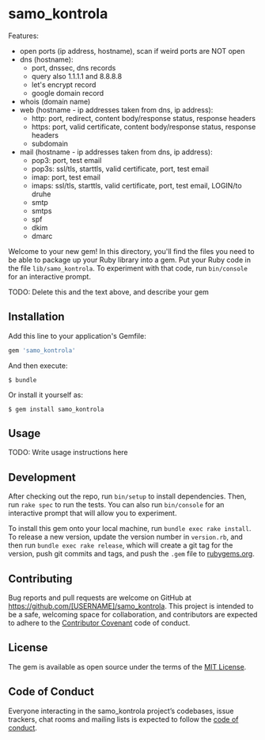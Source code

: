 # samo_kontrola

Features:

- open ports (ip address, hostname), scan if weird ports are NOT open
- dns (hostname):
  - port, dnssec, dns records
  - query also 1.1.1.1 and 8.8.8.8
  - let's encrypt record
  - google domain record
- whois (domain name)
- web (hostname - ip addresses taken from dns, ip address):
  - http: port, redirect, content body/response status, response headers
  - https: port, valid certificate, content body/response status, response headers
  - subdomain
- mail (hostname - ip addresses taken from dns, ip address):
  - pop3: port, test email
  - pop3s: ssl/tls, starttls, valid certificate, port, test email
  - imap: port, test email
  - imaps: ssl/tls, starttls, valid certificate, port, test email, LOGIN/to druhe
  - smtp
  - smtps
  - spf
  - dkim
  - dmarc

Welcome to your new gem! In this directory, you'll find the files you need to be able to package up your Ruby library into a gem. Put your Ruby code in the file `lib/samo_kontrola`. To experiment with that code, run `bin/console` for an interactive prompt.

TODO: Delete this and the text above, and describe your gem

## Installation

Add this line to your application's Gemfile:

```ruby
gem 'samo_kontrola'
```

And then execute:

    $ bundle

Or install it yourself as:

    $ gem install samo_kontrola

## Usage

TODO: Write usage instructions here

## Development

After checking out the repo, run `bin/setup` to install dependencies. Then, run `rake spec` to run the tests. You can also run `bin/console` for an interactive prompt that will allow you to experiment.

To install this gem onto your local machine, run `bundle exec rake install`. To release a new version, update the version number in `version.rb`, and then run `bundle exec rake release`, which will create a git tag for the version, push git commits and tags, and push the `.gem` file to [rubygems.org](https://rubygems.org).

## Contributing

Bug reports and pull requests are welcome on GitHub at https://github.com/[USERNAME]/samo_kontrola. This project is intended to be a safe, welcoming space for collaboration, and contributors are expected to adhere to the [Contributor Covenant](http://contributor-covenant.org) code of conduct.

## License

The gem is available as open source under the terms of the [MIT License](https://opensource.org/licenses/MIT).

## Code of Conduct

Everyone interacting in the samo_kontrola project’s codebases, issue trackers, chat rooms and mailing lists is expected to follow the [code of conduct](https://github.com/[USERNAME]/samo_kontrola/blob/master/CODE_OF_CONDUCT.md).
